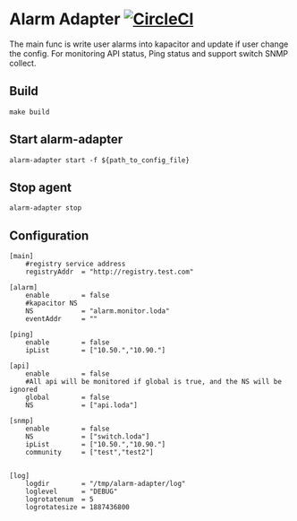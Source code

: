 
# Alarm Adapter [![CircleCI](https://circleci.com/gh/lodastack/alarm-adapter.svg?style=svg&circle-token=67ea071b179f21ae2592ec4759eaa0777eb42472)](https://circleci.com/gh/lodastack/alarm-adapter)

The main func is write user alarms into kapacitor and update if user change the config. For monitoring API status, Ping status and support switch SNMP collect.

## Build

    make build
    
## Start alarm-adapter
    
    alarm-adapter start -f ${path_to_config_file}

## Stop agent

    alarm-adapter stop

## Configuration

```
[main]
	#registry service address
	registryAddr  = "http://registry.test.com"
	
[alarm]
	enable        = false
	#kapacitor NS
	NS            = "alarm.monitor.loda"
	eventAddr     = ""

[ping]
	enable        = false
	ipList        = ["10.50.","10.90."]

[api]
	enable        = false
	#All api will be monitored if global is true, and the NS will be ignored
	global        = false
	NS            = ["api.loda"]

[snmp]
	enable        = false
	NS            = ["switch.loda"]
	ipList        = ["10.50.","10.90."]
	community     = ["test","test2"]


[log]
	logdir        = "/tmp/alarm-adapter/log"
	loglevel      = "DEBUG"
	logrotatenum  = 5
	logrotatesize = 1887436800


```